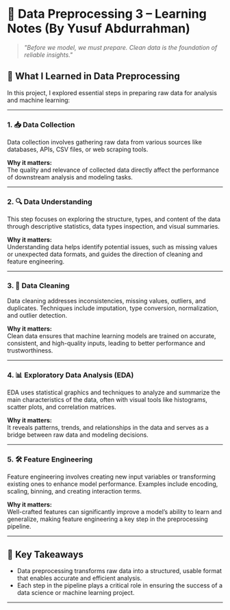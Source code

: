 # 🧹 Data Preprocessing 3 – Learning Notes (By Yusuf Abdurrahman)

> *"Before we model, we must prepare. Clean data is the foundation of reliable insights."*

## 📘 What I Learned in Data Preprocessing

In this project, I explored essential steps in preparing raw data for analysis and machine learning:

---

### 1. 📥 Data Collection

Data collection involves gathering raw data from various sources like databases, APIs, CSV files, or web scraping tools.

**Why it matters:**  
The quality and relevance of collected data directly affect the performance of downstream analysis and modeling tasks.

---

### 2. 🔍 Data Understanding

This step focuses on exploring the structure, types, and content of the data through descriptive statistics, data types inspection, and visual summaries.

**Why it matters:**  
Understanding data helps identify potential issues, such as missing values or unexpected data formats, and guides the direction of cleaning and feature engineering.

---

### 3. 🧼 Data Cleaning

Data cleaning addresses inconsistencies, missing values, outliers, and duplicates. Techniques include imputation, type conversion, normalization, and outlier detection.

**Why it matters:**  
Clean data ensures that machine learning models are trained on accurate, consistent, and high-quality inputs, leading to better performance and trustworthiness.

---

### 4. 📊 Exploratory Data Analysis (EDA)

EDA uses statistical graphics and techniques to analyze and summarize the main characteristics of the data, often with visual tools like histograms, scatter plots, and correlation matrices.

**Why it matters:**  
It reveals patterns, trends, and relationships in the data and serves as a bridge between raw data and modeling decisions.

---

### 5. 🛠️ Feature Engineering

Feature engineering involves creating new input variables or transforming existing ones to enhance model performance. Examples include encoding, scaling, binning, and creating interaction terms.

**Why it matters:**  
Well-crafted features can significantly improve a model’s ability to learn and generalize, making feature engineering a key step in the preprocessing pipeline.

---

## 📌 Key Takeaways

- Data preprocessing transforms raw data into a structured, usable format that enables accurate and efficient analysis.
- Each step in the pipeline plays a critical role in ensuring the success of a data science or machine learning project.

---

